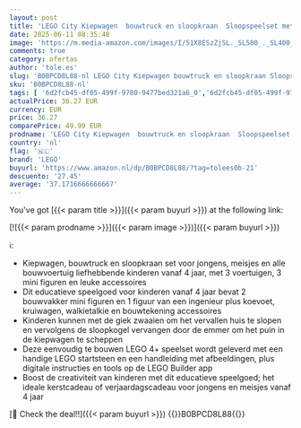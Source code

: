 ```yaml
---
layout: post
title: 'LEGO City Kiepwagen  bouwtruck en sloopkraan  Sloopspeelset met Graafmachine  Kiepwagen en Transportvoertuigen  Educatief Speelgoed voor 4+ jaar oude Kinderen  Jongens en Meisjes 60391'
date: 2025-06-11 08:35:48
image: 'https://m.media-amazon.com/images/I/51X8ESzZjSL._SL500_._SL400_.jpg'
comments: true
category: ofertas
author: 'tole.es'
slug: 'B0BPCD8L88-nl LEGO City Kiepwagen bouwtruck en sloopkraan Sloopspeelset...'
sku: 'B0BPCD8L88-nl'
tags: [ '6d2fcb45-df05-499f-9780-9477bed321a6_0','6d2fcb45-df05-499f-9780-9477bed321a6_501','Arborist Merchandising Root','Bouw- & constructiespeelgoed','Educatief speelgoed','Montessori','Self Service','Special Features Stores','Speelgoed & spellen','Speelgoedbouwsets','lego','🇳🇱', ]
actualPrice: 36.27 EUR
currency: EUR
price: 36.27
comparePrice: 49.99 EUR
prodname: 'LEGO City Kiepwagen  bouwtruck en sloopkraan  Sloopspeelset met Graafmachine  Kiepwagen en Transportvoertuigen  Educatief Speelgoed voor 4+ jaar oude Kinderen  Jongens en Meisjes 60391'
country: 'nl'
flag: '🇳🇱'
brand: 'LEGO'
buyurl: 'https://www.amazon.nl/dp/B0BPCD8L88/?tag=tolees0b-21'
descuento: '27.45'
average: '37.1716666666667'
---
```


You've got [{{< param title >}}]({{< param buyurl >}}) at the following link:

[![{{< param prodname >}}]({{< param image >}})]({{< param buyurl >}})

ℹ️:

- Kiepwagen, bouwtruck en sloopkraan set voor jongens, meisjes en alle bouwvoertuig liefhebbende kinderen vanaf 4 jaar, met 3 voertuigen, 3 mini figuren en leuke accessoires
- Dit educatieve speelgoed voor kinderen vanaf 4 jaar bevat 2 bouwvakker mini figuren en 1 figuur van een ingenieur plus koevoet, kruiwagen, walkietalkie en bouwtekening accessoires
- Kinderen kunnen met de giek zwaaien om het vervallen huis te slopen en vervolgens de sloopkogel vervangen door de emmer om het puin in de kiepwagen te scheppen
- Deze eenvoudig te bouwen LEGO 4+ speelset wordt geleverd met een handige LEGO startsteen en een handleiding met afbeeldingen, plus digitale instructies en tools op de LEGO Builder app
- Boost de creativiteit van kinderen met dit educatieve speelgoed; het ideale kerstcadeau of verjaardagscadeau voor jongens en meisjes vanaf 4 jaar

[🛒 Check the deal!!]({{< param buyurl >}})
{{<world>}}B0BPCD8L88{{</world>}}
